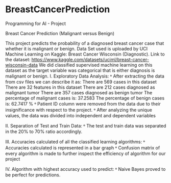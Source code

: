 # BreastCancerPrediction
Programming for AI - Project

Breast Cancer Prediction (Malignant versus Benign)

This project predicts the probability of a diagnosed breast cancer case that whether it is malignant or benign. Data Set used is uploaded by UCI Machine Learning on Kaggle: Breast Cancer Wisconsin (Diagnostic). 
Link to the dataset: https://www.kaggle.com/datasets/uciml/breast-cancer-wisconsin-data
We did classified supervised machine learning on this dataset as the target variable was categorical that is either diagnosis is malignant or benign.
I.	Exploratory Data Analysis:
ᶱ	After extracting the data from csv files we can describe it as:
There are 569 cases in this dataset
There are 32 features in this dataset
There are 212 cases diagnosed as malignant tumor
There are 357 cases diagnosed as benign tumor
The percentage of malignant cases is: 37.2583 
The percentage of benign cases is: 62.7417 %
ᶱ	Patient ID column were removed from the data due to their insignificance with respect to the project.
ᶱ	After analyzing the unique values, the data was divided into independent and dependent variables

II.	Separation of Test and Train Data:
ᶱ	The test and train data was separated in the 20% to 70% ratio accordingly.  

III.	Accuracies calculated of all the classified learning algorithms:
ᶱ	Accuracies calculated is represented in a bar graph
ᶱ	Confusion matrix of every algorithm is made to further inspect the efficiency of algorithm for our project

IV.	Algorithm with highest accuracy used to predict:
ᶱ	Naive Bayes proved to be perfect for predictions.
